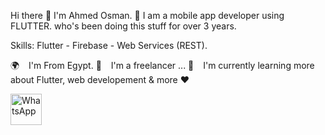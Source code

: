 Hi there 👋 I'm Ahmed Osman. 💪
I am a mobile app developer using FLUTTER. who's been doing this stuff for over 3 years.

Skills: Flutter - Firebase - Web Services (REST).

🌍   I'm From Egypt.
🧑   I'm a freelancer ...
🌱   I'm currently learning more about Flutter, web developement & more ❤️


<a href="https://wa.me/+201016649685"><img src="https://upload.wikimedia.org/wikipedia/commons/thumb/6/6b/WhatsApp.svg/640px-WhatsApp.svg.png" alt="WhatsApp" width="50" height="50"></a>


